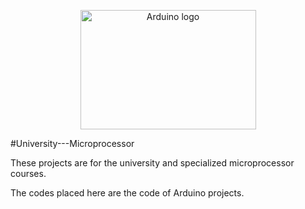 <p align="center">
    <a href="https://www.arduino.cc/">
        <img src="https://image.makewebeasy.net/makeweb/m_1920x0/Yrhd97Z9N/DATA/Arduino_logo1.png" alt="Arduino logo" width="281" height="191">
    </a>
</p>
#University---Microprocessor

These projects are for the university and specialized microprocessor courses.

The codes placed here are the code of Arduino projects.

